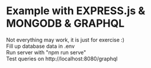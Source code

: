 # Example with EXPRESS.js & MONGODB & GRAPHQL

Not everything may work, it is just for exercise :) </br>
Fill up database data in .env  </br>
Run server with "npm run serve"  </br>
Test queries on http://localhost:8080/graphql  </br>
